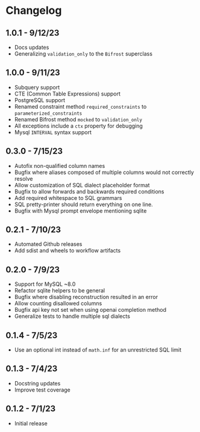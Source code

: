 # Changelog

## 1.0.1 - 9/12/23

- Docs updates
- Generalizing `validation_only` to the `Bifrost` superclass

## 1.0.0 - 9/11/23

- Subquery support
- CTE (Common Table Expressions) support
- PostgreSQL support
- Renamed constraint method `required_constraints` to `parameterized_constraints`
- Renamed Bifrost method `mocked` to `validation_only`
- All exceptions include a `ctx` property for debugging
- Mysql `INTERVAL` syntax support

## 0.3.0 - 7/15/23

- Autofix non-qualified column names
- Bugfix where aliases composed of multiple columns would not correctly resolve
- Allow customization of SQL dialect placeholder format
- Bugfix to allow forwards and backwards required conditions
- Add required whitespace to SQL grammars
- SQL pretty-printer should return everything on one line.
- Bugfix with Mysql prompt envelope mentioning sqlite

## 0.2.1 - 7/10/23

- Automated Github releases
- Add sdist and wheels to workflow artifacts

## 0.2.0 - 7/9/23

- Support for MySQL ~8.0
- Refactor sqlite helpers to be general
- Bugfix where disabling reconstruction resulted in an error
- Allow counting disallowed columns
- Bugfix api key not set when using openai completion method
- Generalize tests to handle multiple sql dialects

## 0.1.4 - 7/5/23

- Use an optional int instead of `math.inf` for an unrestricted SQL limit

## 0.1.3 - 7/4/23

- Docstring updates
- Improve test coverage

## 0.1.2 - 7/1/23

- Initial release
